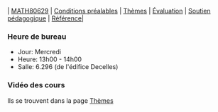 | [MATH80629](main.md) | [Conditions préalables](prerequisition.md) | [Thèmes](session.md) | [Évaluation](evaluation.md) |  [Soutien pédagogique](support.md) | [Référence](refrence.md)|


### Heure de bureau

- Jour: Mercredi
- Heure: 13h00 - 14h00
- Salle: 6.296  (de l'édifice Decelles)


### Vidéo des cours 

Ils se trouvent dans la page [Thèmes](session.md)